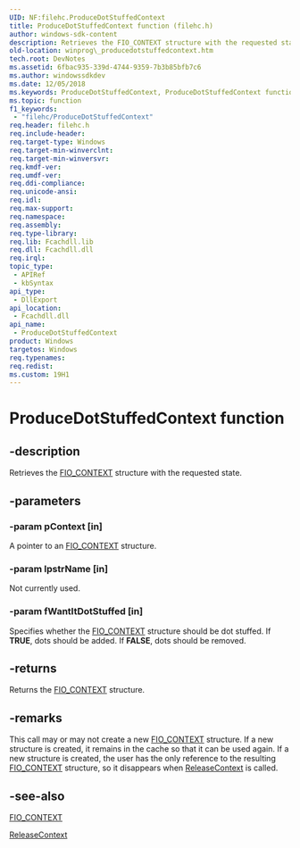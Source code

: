 ```yaml
---
UID: NF:filehc.ProduceDotStuffedContext
title: ProduceDotStuffedContext function (filehc.h)
author: windows-sdk-content
description: Retrieves the FIO_CONTEXT structure with the requested state.
old-location: winprog\_producedotstuffedcontext.htm
tech.root: DevNotes
ms.assetid: 6fbac935-339d-4744-9359-7b3b85bfb7c6
ms.author: windowssdkdev
ms.date: 12/05/2018
ms.keywords: ProduceDotStuffedContext, ProduceDotStuffedContext function [Windows API], filehc/ProduceDotStuffedContext, winprog._producedotstuffedcontext
ms.topic: function
f1_keywords: 
 - "filehc/ProduceDotStuffedContext"
req.header: filehc.h
req.include-header: 
req.target-type: Windows
req.target-min-winverclnt: 
req.target-min-winversvr: 
req.kmdf-ver: 
req.umdf-ver: 
req.ddi-compliance: 
req.unicode-ansi: 
req.idl: 
req.max-support: 
req.namespace: 
req.assembly: 
req.type-library: 
req.lib: Fcachdll.lib
req.dll: Fcachdll.dll
req.irql: 
topic_type:
 - APIRef
 - kbSyntax
api_type:
 - DllExport
api_location:
 - Fcachdll.dll
api_name:
 - ProduceDotStuffedContext
product: Windows
targetos: Windows
req.typenames: 
req.redist: 
ms.custom: 19H1
---
```


# ProduceDotStuffedContext function


## -description


Retrieves the <a href="Http://go.microsoft.com/fwlink/p/?linkid=85304">FIO_CONTEXT</a> structure with the requested state.


## -parameters




### -param pContext [in]

A pointer to an <a href="Http://go.microsoft.com/fwlink/p/?linkid=85304">FIO_CONTEXT</a> structure.


### -param lpstrName [in]

Not currently used.


### -param fWantItDotStuffed [in]

Specifies whether the <a href="Http://go.microsoft.com/fwlink/p/?linkid=85304">FIO_CONTEXT</a> structure should be dot stuffed. If <b>TRUE</b>, dots should be added. If <b>FALSE</b>, dots should be removed.


## -returns



Returns the <a href="Http://go.microsoft.com/fwlink/p/?linkid=85304">FIO_CONTEXT</a> structure.




## -remarks



This call may or may not create a new <a href="Http://go.microsoft.com/fwlink/p/?linkid=85304">FIO_CONTEXT</a> structure. If a new structure is created, it remains in the cache so that it can be used again. If a new structure is created, the user has the only reference to the resulting <a href="Http://go.microsoft.com/fwlink/p/?linkid=85304">FIO_CONTEXT</a> structure, so it disappears when <a href="Http://go.microsoft.com/fwlink/p/?linkid=85303">ReleaseContext</a> is called.




## -see-also




<a href="Http://go.microsoft.com/fwlink/p/?linkid=85304">FIO_CONTEXT</a>



<a href="Http://go.microsoft.com/fwlink/p/?linkid=85303">ReleaseContext</a>
 

 

